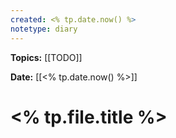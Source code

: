 ```yaml
---
created: <% tp.date.now() %>
notetype: diary
---
```


**Topics:** [[TODO]]

**Date:**  [[<% tp.date.now() %>]]


# <% tp.file.title %>
